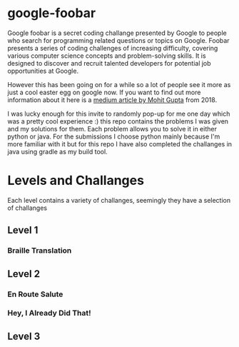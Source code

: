 # google-foobar

Google foobar is a secret coding challange presented by Google to people who search for programming related questions or topics on Google. Foobar presents a series of coding challenges of increasing difficulty, covering various computer science concepts and problem-solving skills. It is designed to discover and recruit talented developers for potential job opportunities at Google. 

However this has been going on for a while so a lot of people see it more as just a cool easter egg on google now. If you want to find out more information about it here is a [medium article by Mohit Gupta](https://itsmohitt.medium.com/things-you-should-know-about-google-foobar-invitation-703a535bf30f) from 2018.

I was lucky enough for this invite to randomly pop-up for me one day which was a pretty cool experience :) this repo contains the problems I was given and my solutions for them. Each problem allows you to solve it in either python or java. For the submissions I choose python mainly because I'm more familiar with it but for this repo I have also completed the challanges in java using gradle as my build tool. 

# Levels and Challanges

Each level contains a variety of challanges, seemingly they have a selection of challanges 

## Level 1

### Braille Translation

## Level 2

### En Route Salute

### Hey, I Already Did That!

## Level 3